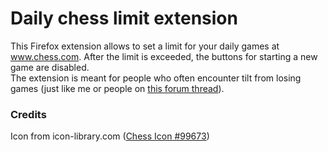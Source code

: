 # Daily chess limit extension
This Firefox extension allows to set a limit for your daily games at www.chess.com. After the limit is exceeded, the buttons for starting a new game are disabled.\
The extension is meant for people who often encounter tilt from losing games (just like me or people on [this forum thread](https://www.chess.com/forum/view/general/limit-on-daily-number-of-games)).  
### Credits
Icon from icon-library.com ([Chess Icon #99673](https://icon-library.com/icon/chess-icon-20.html))
